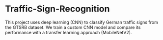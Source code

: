 # Traffic-Sign-Recognition
This project uses deep learning (CNN) to classify German traffic signs from the GTSRB dataset. We train a custom CNN model and compare its performance with a transfer learning approach (MobileNetV2).
